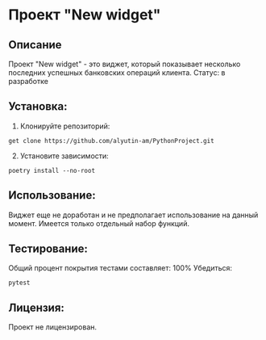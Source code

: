 # Проект "New widget"

## Описание
Проект "New widget" - это виджет, который показывает несколько последних успешных банковских операций клиента. 
Статус: в разработке

## Установка:

1. Клонируйте репозиторий:
```
get clone https://github.com/alyutin-am/PythonProject.git
```

2. Установите зависимости:
```
poetry install --no-root 
```

## Использование:
Виджет еще не доработан и не предполагает использование на данный момент. Имеется только отдельный набор функций.

## Тестирование:
Общий процент покрытия тестами составляет: 100%
Убедиться:
```
pytest
```


## Лицензия:

Проект не лицензирован.